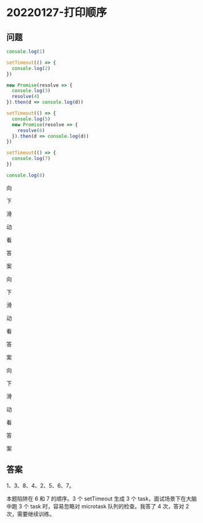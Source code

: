 # 20220127-打印顺序

## 问题

```JavaScript
console.log(1)

setTimeout(() => {
  console.log(2)
})

new Promise(resolve => {
  console.log(3)
  resolve(4)
}).then(d => console.log(d))

setTimeout(() => {
  console.log(5)
  new Promise(resolve => {
    resolve(6)
  }).then(d => console.log(d))
})

setTimeout(() => {
  console.log(7)
})

console.log(8)
```

向

下

滑

动

看

答

案

向

下

滑

动

看

答

案

向

下

滑

动

看

答

案






## 答案

1、3、8、4、2、5、6、7。

本题陷阱在 6 和 7 的顺序。3 个 setTimeout 生成 3 个 task，面试场景下在大脑中跑 3 个 task 时，容易忽略对 microtask 队列的检查。我答了 4 次，答对 2 次，需要继续训练。



